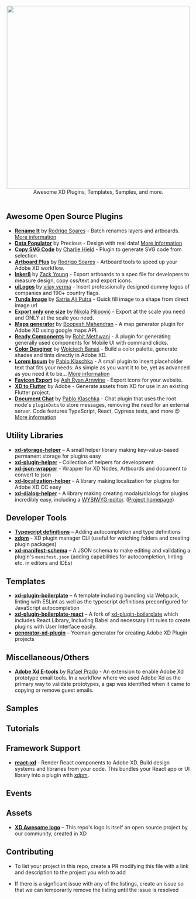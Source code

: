 <p align="center">
  <img src="xdawesome.svg" width="500">
  <br />
  Awesome XD Plugins, Templates, Samples, and more.
  <br /> <br />
</p>

## Awesome Open Source Plugins

- **[Rename It](https://github.com/rodi01/RenameIt-XD)** by [Rodrigo Soares](https://github.com/rodi01) - Batch renames layers and artboards. [More information](https://renameit.design/)
- **[Data Populator](https://github.com/preciousforever/data-populator)** by Precious - Design with real data! [More information](https://www.datapopulator.com/)
- **[Copy SVG Code](https://github.com/stursby/xd-copy-svg-code-plugin)** by [Charlie Hield](https://github.com/stursby) - Plugin to generate SVG code from selection.
- **[Artboard Plus](https://github.com/rodi01/Artboard-Plus-XD)** by [Rodrigo Soares](https://github.com/rodi01) - Artboard tools to speed up your Adobe XD workflow.
- **[Inker8](https://github.com/inker8/xd-plugin)** by [Zack Young](https://github.com/zaaack) - Export artboards to a spec file for developers to measure design, copy css/text and export icons.
- **[uiLogos](https://github.com/realvjy/uilogos-XD)** by [vijay verma](https://github.com/realvjy) - Insert professionally designed dummy logos of companies and 190+ country flags.
- **[Tunda Image](https://github.com/satriaajiputra/tunda-image)** by [Satria Aji Putra](https://github.com/satriaajiputra) - Quick fill image to a shape from direct image url
- **[Export only one size](https://github.com/nikoladev/xd-export)** by [Nikola Pilipović](https://github.com/nikoladev) - Export at the scale you need and ONLY at the scale you need.
- **[Maps generator](https://github.com/boopeshmahendran/AdobeXD-maps)** by [Boopesh Mahendran](https://github.com/boopeshmahendran) - A map generator plugin for Adobe XD using google maps API.
- **[Ready Components](https://github.com/rohit-rmethwani/ready-components)** by [Rohit Methwani](https://github.com/rohit-rmethwani) - A plugin for generating generally used components for Mobile UI with command clicks.
- **[Color Desginer](https://github.com/cyanpix/colordesigner-adobe-xd)** by [Wojciech Banaś](https://github.com/cyanpix) - Build a color palette, generate shades and tints directly in Adobe XD.
- **[Lorem Ipsum](https://github.com/pklaschka/lorem-ipsum-plugin)** by [Pablo Klaschka](https://github.com/pklaschka) - A small plugin to insert placeholder text that fits your needs: As simple as you want it to be, yet as advanced as you need it to be… [More information](https://xdplugins.pabloklaschka.de/plugins/lorem-ipsum)
- **[Favicon Export](https://github.com/ashryanbeats/favicon-export-for-xd)** by [Ash Ryan Arnwine](https://github.com/ashryanbeats) - Export icons for your website.
- **[XD to Flutter](https://github.com/AdobeXD/xd-to-flutter-plugin)** by Adobe - Generate assets from XD for use in an existing Flutter project.
- **[Document Chat](https://github.com/pklaschka/chat-xd-plugin)** by [Pablo Klaschka](https://github.com/pklaschka) - Chat plugin that uses the root node's `pluginData` to store messages, removing the need for an external server. Code features TypeScript, React, Cypress tests, and more :wink: [More information](https://xdplugins.pabloklaschka.de/plugins/document-chat)

## Utility Libraries

- [**xd-storage-helper**][4] – A small helper library making key-value-based permanent storage for plugins easy
- [**xd-plugin-helper**][5] - Collection of helpers for development
- [**xd-json-wrapper**][6] - Wrapper for XD Nodes, Artboards and document to convert to json
- [**xd-localization-helper**][7] - A library making localization for plugins for Adobe XD CC easy
- [**xd-dialog-helper**](https://github.com/pklaschka/xd-dialog-helper) - A library making creating modals/dialogs for plugins incredibly easy, including a [WYSIWYG-editor](https://github.com/pklaschka/xd-dialog-helper-editor). ([Project homepage](https://xd-dialog-helper.pabloklaschka.de))

## Developer Tools

- [**Typescript definitions**][1] – Adding autocompletion and type definitions
- [**xdpm**][3] - XD plugin manager CLI (useful for watching folders and creating plugin packages)
- [**xd-manifest-schema**][8] – A JSON schema to make editing and validating a plugin's `manifest.json` (adding capabilities for autocompletion, linting etc. in editors and IDEs)

## Templates

- [**xd-plugin-boilerplate**](https://github.com/pklaschka/xd-plugin-boilerplate) – A template including bundling via Webpack, linting with ESLint as well as the typescript definitions preconfigured for JavaScript autocompletion
- [**xd-plugin-boilerplate-react**](https://github.com/Ashwinvalento/xd-plugin-boilerplate-react) – A fork of [xd-plugin-boilerplate](https://github.com/pklaschka/xd-plugin-boilerplate) which includes React Library, Including Babel and necessary lint rules to create plugins with User Interface easily.
- [**generator-xd-plugin**](https://github.com/AdobeXD/generator-xd-plugin) – Yeoman generator for creating Adobe XD Plugin projects

## Miscellaneous/Others

- **[Adobe Xd E-tools](https://chrome.google.com/webstore/detail/adobe-xd-e-tools/dpbkhbpcahphenpdohcacldcfjejonoc/)** by [Rafael Prado](https://github.com/rpradosilva/adobexd-etools) - An extension to enable Adobe Xd prototype email tools. In a workflow where we used Adobe Xd as the primary way to validate prototypes, a gap was identified when it came to copying or remove guest emails.

## Samples

## Tutorials

## Framework Support

- [**react-xd**](https://github.com/macintoshhelper/react-xd) - Render React components to Adobe XD. Build design systems and libraries from your code. This bundles your React app or UI library into a plugin with [xdpm][3].

## Events

## Assets

- [**XD Awesome logo**][2] – This repo's logo is itself an open source project by our community, created in XD

## Contributing

- To list your project in this repo, create a PR modifying this file with a link and description to the project you wish to add

- If there is a signficant issue with any of the listings, create an issue so that we can temporarily remove the listing until the issue is resolved

[1]: https://github.com/AdobeXD/typings
[2]: https://github.com/takidelfin/xd-awesome-logo/
[3]: https://github.com/AdobeXD/xdpm
[4]: https://github.com/pklaschka/xd-storage-helper
[5]: https://github.com/svschannak/xd-plugin-helper
[6]: https://github.com/svschannak/xd-json-wrapper
[7]: https://github.com/pklaschka/xd-localization-helper
[8]: https://github.com/pklaschka/xd-manifest-schema
